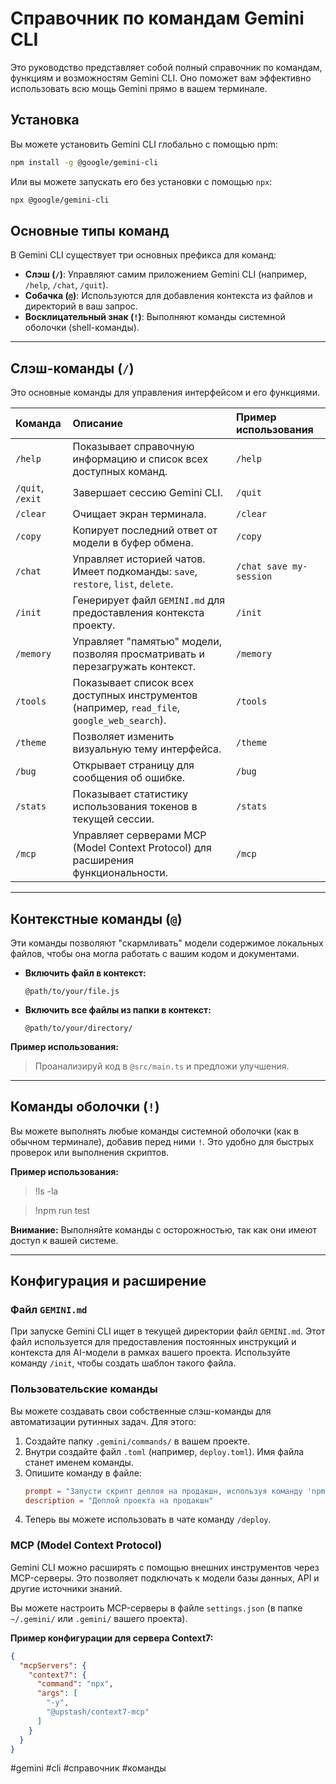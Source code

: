 # Справочник по командам Gemini CLI

Это руководство представляет собой полный справочник по командам, функциям и возможностям Gemini CLI. Оно поможет вам эффективно использовать всю мощь Gemini прямо в вашем терминале.

## Установка

Вы можете установить Gemini CLI глобально с помощью npm:

```bash
npm install -g @google/gemini-cli
```

Или вы можете запускать его без установки с помощью `npx`:

```bash
npx @google/gemini-cli
```

## Основные типы команд

В Gemini CLI существует три основных префикса для команд:

*   **Слэш (`/`)**: Управляют самим приложением Gemini CLI (например, `/help`, `/chat`, `/quit`).
*   **Собачка (`@`)**: Используются для добавления контекста из файлов и директорий в ваш запрос.
*   **Восклицательный знак (`!`)**: Выполняют команды системной оболочки (shell-команды).

--- 

## Слэш-команды (`/`)

Это основные команды для управления интерфейсом и его функциями.

| Команда | Описание | Пример использования |
| :--- | :--- | :--- |
| `/help` | Показывает справочную информацию и список всех доступных команд. | `/help` |
| `/quit`, `/exit` | Завершает сессию Gemini CLI. | `/quit` |
| `/clear` | Очищает экран терминала. | `/clear` |
| `/copy` | Копирует последний ответ от модели в буфер обмена. | `/copy` |
| `/chat` | Управляет историей чатов. Имеет подкоманды: `save`, `restore`, `list`, `delete`. | `/chat save my-session` |
| `/init` | Генерирует файл `GEMINI.md` для предоставления контекста проекту. | `/init` |
| `/memory` | Управляет "памятью" модели, позволяя просматривать и перезагружать контекст. | `/memory` |
| `/tools` | Показывает список всех доступных инструментов (например, `read_file`, `google_web_search`). | `/tools` |
| `/theme` | Позволяет изменить визуальную тему интерфейса. | `/theme` |
| `/bug` | Открывает страницу для сообщения об ошибке. | `/bug` |
| `/stats` | Показывает статистику использования токенов в текущей сессии. | `/stats` |
| `/mcp` | Управляет серверами MCP (Model Context Protocol) для расширения функциональности. | `/mcp` |

--- 

## Контекстные команды (`@`)

Эти команды позволяют "скармливать" модели содержимое локальных файлов, чтобы она могла работать с вашим кодом и документами.

*   **Включить файл в контекст:**
    ```
    @path/to/your/file.js
    ```

*   **Включить все файлы из папки в контекст:**
    ```
    @path/to/your/directory/
    ```

**Пример использования:**

> Проанализируй код в `@src/main.ts` и предложи улучшения.

--- 

## Команды оболочки (`!`)

Вы можете выполнять любые команды системной оболочки (как в обычном терминале), добавив перед ними `!`. Это удобно для быстрых проверок или выполнения скриптов.

**Пример использования:**

> !ls -la

> !npm run test

**Внимание:** Выполняйте команды с осторожностью, так как они имеют доступ к вашей системе.

--- 

## Конфигурация и расширение

### Файл `GEMINI.md`

При запуске Gemini CLI ищет в текущей директории файл `GEMINI.md`. Этот файл используется для предоставления постоянных инструкций и контекста для AI-модели в рамках вашего проекта. Используйте команду `/init`, чтобы создать шаблон такого файла.

### Пользовательские команды

Вы можете создавать свои собственные слэш-команды для автоматизации рутинных задач. Для этого:

1.  Создайте папку `.gemini/commands/` в вашем проекте.
2.  Внутри создайте файл `.toml` (например, `deploy.toml`). Имя файла станет именем команды.
3.  Опишите команду в файле:
    ```toml
    prompt = "Запусти скрипт деплоя на продакшн, используя команду 'npm run deploy'"
    description = "Деплой проекта на продакшн"
    ```
4.  Теперь вы можете использовать в чате команду `/deploy`.

### MCP (Model Context Protocol)

Gemini CLI можно расширять с помощью внешних инструментов через MCP-серверы. Это позволяет подключать к модели базы данных, API и другие источники знаний.

Вы можете настроить MCP-серверы в файле `settings.json` (в папке `~/.gemini/` или `.gemini/` вашего проекта).

**Пример конфигурации для сервера Context7:**
```json
{
  "mcpServers": {
    "context7": {
      "command": "npx",
      "args": [
        "-y",
        "@upstash/context7-mcp"
      ]
    }
  }
}
```

#gemini #cli #справочник #команды
